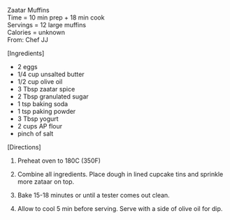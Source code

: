 Zaatar Muffins\
Time = 10 min prep + 18 min cook\
Servings = 12 large muffins\
Calories = unknown\
From: Chef JJ

[Ingredients]

- 2 eggs
- 1/4 cup unsalted butter
- 1/2 cup olive oil
- 3 Tbsp zaatar spice
- 2 Tbsp granulated sugar
- 1 tsp baking soda
- 1 tsp paking powder
- 3 Tbsp yogurt
- 2 cups AP flour
- pinch of salt

[Directions]

1. Preheat oven to 180C (350F)

2. Combine all ingredients. Place dough in lined cupcake tins and sprinkle more zataar on top. 

3. Bake 15-18 minutes or until a tester comes out clean. 

4. Allow to cool 5 min before serving. Serve with a side of olive oil for dip. 